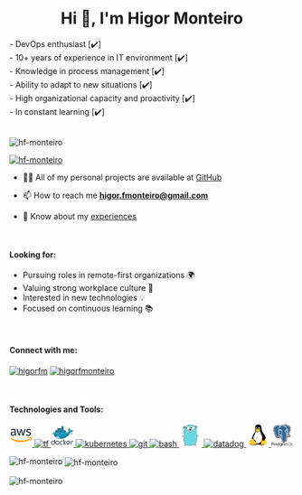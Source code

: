 <h1 align="center">Hi 👋, I'm Higor Monteiro</h1>
- DevOps enthusiast [✔️]<br> 
- 10+ years of experience in IT environment [✔️]<br>
- Knowledge in process management [✔️] <br>
- Ability to adapt to new situations [✔️] <br>
- High organizational capacity and proactivity [✔️] <br>
- In constant learning [✔️]<br>
<br>

<p align="left"> <img src="https://komarev.com/ghpvc/?username=hf-monteiro&label=Profile%20views&color=0e75b6&style=flat" alt="hf-monteiro" /> </p>

<p align="left"> <a href="https://github.com/ryo-ma/github-profile-trophy"><img src="https://github-profile-trophy.vercel.app/?username=hf-monteiro" alt="hf-monteiro" /></a> </p>

- 👨‍💻 All of my personal projects are available at [GitHub](https://github.com/hf-monteiro?tab=repositories)

- 📫 How to reach me **higor.fmonteiro@gmail.com**

- 📄 Know about my [experiences](https://drive.google.com/file/d/18LJ7KXfDLB-pBsQYXfZUdMSbCLk3XcnY/view?usp=drive_link)

<br> <h4 align="left">Looking for:</h4>
- Pursuing roles in remote-first organizations 🌍<br> 
- Valuing strong workplace culture 🤝<br>
- Interested in new technologies 💡<br>
- Focused on continuous learning 📚<br>


<br><h4 align="left">Connect with me:</h4>
<p align="left">
<a href="https://linkedin.com/in/higorfm" target="blank"><img align="center" src="https://raw.githubusercontent.com/rahuldkjain/github-profile-readme-generator/master/src/images/icons/Social/linked-in-alt.svg" alt="higorfm" height="30" width="40" /></a>
<a href="https://instagram.com/higorfmonteiro" target="blank"><img align="center" src="https://raw.githubusercontent.com/rahuldkjain/github-profile-readme-generator/master/src/images/icons/Social/instagram.svg" alt="higorfmonteiro" height="30" width="40" /></a>
</p>
<br> 
<h4 align="left">Technologies and Tools:</h4>
<p align="left"> <a href="https://aws.amazon.com" target="_blank" rel="noreferrer"> <img src="https://raw.githubusercontent.com/devicons/devicon/master/icons/amazonwebservices/amazonwebservices-original-wordmark.svg" alt="aws" width="40" height="40"/> </a> <a href="https://www.terraform.io/" target="_blank" rel="noreferrer"> <img src="https://www.vectorlogo.zone/logos/terraformio/terraformio-icon.svg" alt="tf" width="40" height="40"/> </a> <a href="https://www.docker.com/" target="_blank" rel="noreferrer"> <img src="https://raw.githubusercontent.com/devicons/devicon/master/icons/docker/docker-original-wordmark.svg" alt="docker" width="40" height="40"/> </a> <a href="https://kubernetes.io" target="_blank" rel="noreferrer"> <img src="https://www.vectorlogo.zone/logos/kubernetes/kubernetes-icon.svg" alt="kubernetes" width="40" height="40"/> </a> <a href="https://git-scm.com/" target="_blank" rel="noreferrer"> <img src="https://www.vectorlogo.zone/logos/git-scm/git-scm-icon.svg" alt="git" width="40" height="40"/> <a href="https://www.gnu.org/software/bash/" target="_blank" rel="noreferrer"> <img src="https://www.vectorlogo.zone/logos/gnu_bash/gnu_bash-icon.svg" alt="bash" width="40" height="40"/> </a> </a> <a href="https://golang.org" target="_blank" rel="noreferrer"> <img src="https://raw.githubusercontent.com/devicons/devicon/master/icons/go/go-original.svg" alt="go" width="40" height="40"/> </a> <a href="https://www.datadoghq.com/" target="_blank" rel="noreferrer"> <img src="https://www.vectorlogo.zone/logos/datadoghq/datadoghq-icon.svg" alt="datadog" width="40" height="40"/> </a> <a href="https://www.linux.org/" target="_blank" rel="noreferrer"> <img src="https://raw.githubusercontent.com/devicons/devicon/master/icons/linux/linux-original.svg" alt="linux" width="40" height="40"/> </a> <a href="https://www.postgresql.org" target="_blank" rel="noreferrer"> <img src="https://raw.githubusercontent.com/devicons/devicon/master/icons/postgresql/postgresql-original-wordmark.svg" alt="postgresql" width="40" height="40"/> </a> </p>

<p><img align="left" src="https://github-readme-stats.vercel.app/api/top-langs?username=hf-monteiro&show_icons=true&locale=en&layout=compact" alt="hf-monteiro" /></p>

<p>&nbsp;<img align="center" src="https://github-readme-stats.vercel.app/api?username=hf-monteiro&show_icons=true&locale=en" alt="hf-monteiro" /></p>


<p><img align="center" src="https://github-readme-streak-stats.herokuapp.com/?user=hf-monteiro&" alt="hf-monteiro" /></p>
<!---
hf-monteiro/hf-monteiro is a ✨ special ✨ repository because its `README.md` (this file) appears on your GitHub profile.
You can click the Preview link to take a look at your changes.
--->
